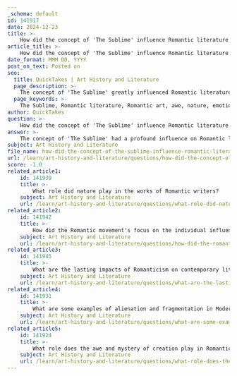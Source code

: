 ```yaml
---
_schema: default
id: 141917
date: 2024-12-23
title: >-
    How did the concept of 'The Sublime' influence Romantic literature and art?
article_title: >-
    How did the concept of 'The Sublime' influence Romantic literature and art?
date_format: MMM DD, YYYY
post_on_text: Posted on
seo:
  title: QuickTakes | Art History and Literature
  page_description: >-
    The concept of 'The Sublime' greatly influenced Romantic literature and art, emphasizing emotional responses to nature's grandeur and leading to a rich exploration of individualism and the human condition.
  page_keywords: >-
    The Sublime, Romantic literature, Romantic art, awe, nature, emotional response, grandeur, beauty, Edmund Burke, Immanuel Kant, aesthetic theory, individualism, deep emotions, human experience, transcendence
author: QuickTakes
question: >-
    How did the concept of 'The Sublime' influence Romantic literature and art?
answer: >-
    The concept of 'The Sublime' had a profound influence on Romantic literature and art, serving as a central theme that shaped the aesthetic and emotional landscape of the period. The sublime is characterized by experiences that evoke awe, wonder, and sometimes fear, often in response to vastness, beauty, or grandeur that transcends ordinary experience. This notion was particularly significant in Romanticism, where nature's overwhelming power and beauty became central themes that provoked deep emotional responses.\n\nRomantic artists and writers sought to capture the sublime by depicting intense natural phenomena such as storms, mountains, and vast landscapes. These elements were not merely backdrops but were integral to the emotional experience they aimed to convey. For instance, the sublime was often expressed through imagery of grand mountain peaks or tumultuous weather, which generated feelings of both fear and attraction. This duality reflects the Romantic sensibility, where the sublime was seen as a way to connect with something greater than oneself, often leading to a sense of transcendence.\n\nThe philosophical underpinnings of the sublime were explored by thinkers such as Edmund Burke and Immanuel Kant, who articulated its significance in aesthetic theory during the 18th century. Burke, in particular, popularized the idea among Romantic authors, emphasizing that the sublime should inspire strong emotional reactions in the audience. This philosophical discourse influenced many artists of the time, who aimed to evoke the sublime in their works, thereby transporting viewers to realms that transcended the ordinary.\n\nIn literature, the sublime often manifested in narratives that celebrated individualism and the exploration of deep emotions. Romantic poets and novelists frequently depicted characters in search of sublime experiences, reflecting their quest for meaning and connection with the natural world. This focus on the sublime allowed for a rich exploration of human emotions, as characters confronted the vastness of nature and their own inner turmoil.\n\nOverall, the concept of the sublime was instrumental in shaping the Romantic movement, encouraging artists and writers to break away from the rationalism of the Enlightenment and embrace the beauty and power of nature, as well as the depth of human experience. The sublime became a vehicle for expressing the complexities of individualism, emotion, and the human condition, leaving a lasting impact on the evolution of literary thought and artistic expression.
subject: Art History and Literature
file_name: how-did-the-concept-of-the-sublime-influence-romantic-literature-and-art.md
url: /learn/art-history-and-literature/questions/how-did-the-concept-of-the-sublime-influence-romantic-literature-and-art
score: -1.0
related_article1:
    id: 141939
    title: >-
        What role did nature play in the works of Romantic writers?
    subject: Art History and Literature
    url: /learn/art-history-and-literature/questions/what-role-did-nature-play-in-the-works-of-romantic-writers
related_article2:
    id: 141942
    title: >-
        How did the Romantic movement's focus on the individual influence its literary output?
    subject: Art History and Literature
    url: /learn/art-history-and-literature/questions/how-did-the-romantic-movements-focus-on-the-individual-influence-its-literary-output
related_article3:
    id: 141945
    title: >-
        What are the lasting impacts of Romanticism on contemporary literature and culture?
    subject: Art History and Literature
    url: /learn/art-history-and-literature/questions/what-are-the-lasting-impacts-of-romanticism-on-contemporary-literature-and-culture
related_article4:
    id: 141931
    title: >-
        What are some examples of alienation and fragmentation in Modernist literature?
    subject: Art History and Literature
    url: /learn/art-history-and-literature/questions/what-are-some-examples-of-alienation-and-fragmentation-in-modernist-literature
related_article5:
    id: 141924
    title: >-
        What role does the awe and mystery of creation play in Romantic literature?
    subject: Art History and Literature
    url: /learn/art-history-and-literature/questions/what-role-does-the-awe-and-mystery-of-creation-play-in-romantic-literature
---
```


&nbsp;